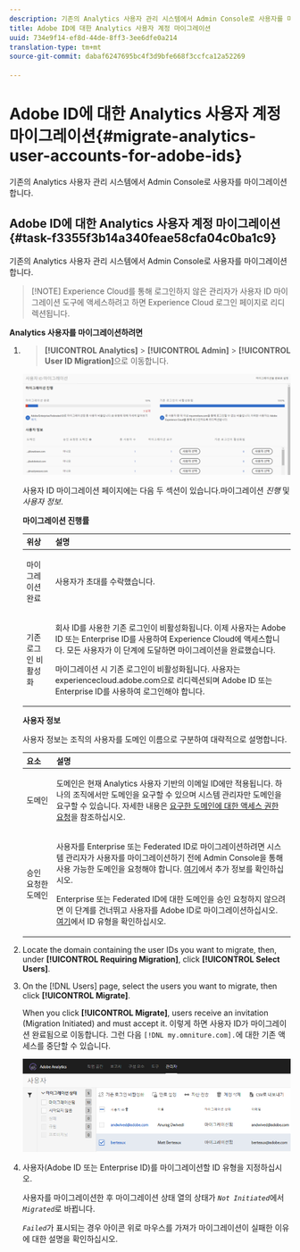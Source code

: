 ```yaml
---
description: 기존의 Analytics 사용자 관리 시스템에서 Admin Console로 사용자를 마이그레이션합니다.
title: Adobe ID에 대한 Analytics 사용자 계정 마이그레이션
uuid: 734e9f14-ef8d-44de-8ff3-3ee6dfe0a214
translation-type: tm+mt
source-git-commit: dabaf6247695bc4f3d9bfe668f3ccfca12a52269

---
```



# Adobe ID에 대한 Analytics 사용자 계정 마이그레이션{#migrate-analytics-user-accounts-for-adobe-ids}

기존의 Analytics 사용자 관리 시스템에서 Admin Console로 사용자를 마이그레이션합니다.

## Adobe ID에 대한 Analytics 사용자 계정 마이그레이션 {#task-f3355f3b14a340feae58cfa04c0ba1c9}

기존의 Analytics 사용자 관리 시스템에서 Admin Console로 사용자를 마이그레이션합니다.

>[!NOTE] Experience Cloud를 통해 로그인하지 않은 관리자가 사용자 ID 마이그레이션 도구에 액세스하려고 하면 Experience Cloud 로그인 페이지로 리디렉션됩니다.

**Analytics 사용자를 마이그레이션하려면**

1. > **[!UICONTROL Analytics]** > **[!UICONTROL Admin]** > **[!UICONTROL User ID Migration]**&#x200B;으로 이동합니다.

   ![](assets/migration-progress.png)

   사용자 ID 마이그레이션 페이지에는 다음 두 섹션이 있습니다.마이그레이션 *진행* 및 *사용자 정보*.

   **마이그레이션 진행률**

   <table id="table_F9F1CFF762C745E198CB075A02BA2DDA"> 
   <thead> 
   <tr> 
      <th colname="col1" class="entry"> 위상 </th> 
      <th colname="col2" class="entry"> 설명 </th> 
   </tr>
   </thead>
   <tbody> 
   <tr> 
      <td colname="col1"> <p>마이그레이션 완료 </p> </td> 
      <td colname="col2"> <p>사용자가 초대를 수락했습니다. </p> </td> 
   </tr> 
   <tr> 
      <td colname="col1"> <p>기존 로그인 비활성화 </p> </td> 
      <td colname="col2"> <p>회사 ID를 사용한 기존 로그인이 비활성화됩니다. 이제 사용자는 Adobe ID 또는 Enterprise ID를 사용하여 Experience Cloud에 액세스합니다. 모든 사용자가 이 단계에 도달하면 마이그레이션을 완료했습니다. </p> <p>마이그레이션 시 기존 로그인이 비활성화됩니다. 사용자는 <span class="filepath"> experiencecloud.adobe.com</span>으로 리디렉션되며 Adobe ID 또는 Enterprise ID를 사용하여 로그인해야 합니다. </p> </td> 
   </tr> 
   </tbody> 
   </table>

   **사용자 정보**

   사용자 정보는 조직의 사용자를 도메인 이름으로 구분하여 대략적으로 설명합니다.

   <table id="table_3822E27AF81E4A188562FEB5131548A5"> 
   <thead> 
   <tr> 
      <th colname="col1" class="entry"> 요소 </th> 
      <th colname="col2" class="entry"> 설명 </th> 
   </tr>
   </thead>
   <tbody> 
   <tr> 
      <td colname="col1"> <p>도메인 </p> </td> 
      <td colname="col2"> <p>도메인은 현재 Analytics 사용자 기반의 이메일 ID에만 적용됩니다. 하나의 조직에서만 도메인을 요구할 수 있으며 시스템 관리자만 도메인을 요구할 수 있습니다. 자세한 내용은 <a href="https://helpx.adobe.com/kr/enterprise/help/request-access-to-claimed-domain.html">요구한 도메인에 대한 액세스 권한 요청</a>을 참조하십시오. </p> </td> 
   </tr> 
   <tr> 
      <td colname="col1"> <p>승인 요청한 도메인 </p> </td> 
      <td colname="col2"> <p>사용자를 Enterprise 또는 Federated ID로 마이그레이션하려면 시스템 관리자가 사용자를 마이그레이션하기 전에 Admin Console을 통해 사용 가능한 도메인을 요청해야 합니다. <a href="https://helpx.adobe.com/kr/enterprise/help/identity.html">여기</a>에서 추가 정보를 확인하십시오. </p> <p>Enterprise 또는 Federated ID에 대한 도메인을 승인 요청하지 않으려면 이 단계를 건너뛰고 사용자를 Adobe ID로 마이그레이션하십시오. <a href="https://helpx.adobe.com/kr/enterprise/help/identity.html">여기</a>에서 ID 유형을 확인하십시오. </p> </td> 
   </tr> 
   </tbody> 
   </table>

1. Locate the domain containing the user IDs you want to migrate, then, under **[!UICONTROL Requiring Migration]**, click **[!UICONTROL Select Users]**.
1. On the [!DNL Users] page, select the users you want to migrate, then click **[!UICONTROL Migrate]**.

   When you click **[!UICONTROL Migrate]**, users receive an invitation (Migration Initiated) and must accept it. 이렇게 하면 사용자 ID가 마이그레이션 완료됨으로 이동합니다. 그런 다음 `[!DNL my.omniture.com].`에 대한 기존 액세스를 중단할 수 있습니다.

   ![](assets/user-info.png)

1. 사용자(Adobe ID 또는 Enterprise ID)를 마이그레이션할 ID 유형을 지정하십시오.

   사용자를 마이그레이션한 후 마이그레이션 상태 열의 상태가 *`Not Initiated`*&#x200B;에서 *`Migrated`*&#x200B;로 바뀝니다.

   *`Failed`*&#x200B;가 표시되는 경우 아이콘 위로 마우스를 가져가 마이그레이션이 실패한 이유에 대한 설명을 확인하십시오.
